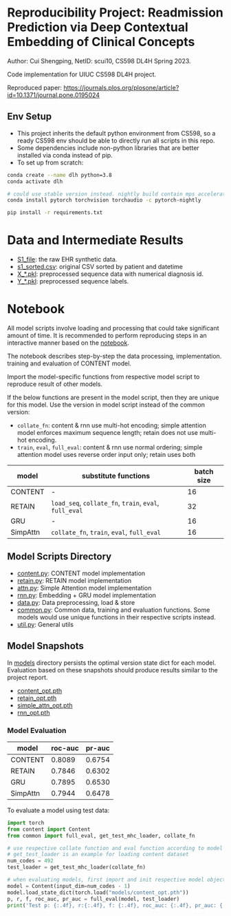 # Reproducibility Project: Readmission Prediction via Deep Contextual Embedding of Clinical Concepts

Author: Cui Shengping, NetID: scui10, CS598 DL4H Spring 2023.

Code implementation for UIUC CS598 DL4H project.

Reproduced paper: https://journals.plos.org/plosone/article?id=10.1371/journal.pone.0195024

## Env Setup

- This project inherits the default python environment from CS598, so a ready CS598 env should be able to directly run
  all scripts in this repo.
- Some dependencies include non-python libraries that are better installed via conda instead of pip.
- To set up from scratch:

```bash
conda create --name dlh python=3.8
conda activate dlh

# could use stable version instead. nightly build contain mps acceleration support
conda install pytorch torchvision torchaudio -c pytorch-nightly

pip install -r requirements.txt
```

# Data and Intermediate Results

- [S1_file](data/S1_File.txt): the raw EHR synthetic data.
- [s1_sorted.csv](resource/s1_sorted.csv): original CSV sorted by patient and datetime
- [X_*.pkl](resource/): preprocessed sequence data with numerical diagnosis id.
- [Y_*.pkl](resource/): preprocessed sequence labels.

# Notebook

All model scripts involve loading and processing that could take significant amount of time.
It is recommended to perform reproducing steps in an interactive manner based on the [notebook](reproduce_content.ipynb).

The notebook describes step-by-step the data processing, implementation. training and evaluation of CONTENT model.

Import the model-specific functions from respective model script to reproduce result of other models.

If the below functions are present in the model script, then they are unique for this model.
Use the version in model script instead of the common version:

* `collate_fn`: content & rnn use multi-hot encoding; simple attention model enforces maximum sequence length; retain
  does not use multi-hot encoding.
* `train`, `eval`, `full_eval`: content & rnn use normal ordering; simple attention model uses reverse order input only;
  retain uses both


| model     | substitute functions                                   | batch size |
|-----------|--------------------------------------------------------|------------|
| CONTENT   | -                                                      | 16         |
| RETAIN    | `load_seq`, `collate_fn`, `train`, `eval`, `full_eval` | 32         |
| GRU       | -                                                      | 16         |
| SimpAttn  | `collate_fn`, `train`, `eval`, `full_eval`             | 16         |


## Model Scripts Directory

- [content.py](content.py): CONTENT model implementation
- [retain.py](retain.py): RETAIN model implementation
- [attn.py](attn.py): Simple Attention model implementation
- [rnn.py](rnn.py): Embedding + GRU model implementation
- [data.py](data.py): Data preprocessing, load & store
- [common.py](common.py): Common data, training and evaluation functions. Some models would use unique functions in their respective scripts instead.
- [util.py](util.py): General utils

## Model Snapshots

In [models](models) directory persists the optimal version state dict for each model.
Evaluation based on these snapshots should produce results similar to the project report.

- [content_opt.pth](models/content_opt.pth)
- [retain_opt.pth](models/retain_opt.pth)
- [simple_attn_opt.pth](models/simple_attn_opt.pth)
- [rnn_opt.pth](models/rnn_opt.pth)

### Model Evaluation

| model    | roc-auc | pr-auc |
|----------|---------|--------|
| CONTENT  | 0.8089  | 0.6754 |
| RETAIN   | 0.7846  | 0.6302 |
| GRU      | 0.7895  | 0.6530 |
| SimpAttn | 0.7944  | 0.6478 |

To evaluate a model using test data:

```python
import torch
from content import Content
from common import full_eval, get_test_mhc_loader, collate_fn

# use respective collate function and eval function according to model description above.
# get_test_loader is an example for loading content dataset
num_codes = 492
test_loader = get_test_mhc_loader(collate_fn)

# when evaluating models, first import and init respective model object, then load the state dict
model = Content(input_dim=num_codes - 1)
model.load_state_dict(torch.load("models/content_opt.pth"))
p, r, f, roc_auc, pr_auc = full_eval(model, test_loader)
print('Test p: {:.4f}, r:{:.4f}, f: {:.4f}, roc_auc: {:.4f}, pr_auc: {:.4f}'.format(p, r, f, roc_auc, pr_auc))
```